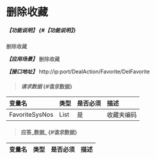 # 删除收藏

##### _【功能说明】_ {#【功能说明】}

删除收藏

_**【应用场景】**_
删除收藏


_**【接口地址】**_
http://ip:port/DealAction/Favorite/DelFavorite

> #### _请求数据_ {#请求数据}

| 变量名 | 类型 | 是否必须 | 描述 |
| :--- | :--- | :--- | :--- |
| FavoriteSysNos | List<int> | 是 | 收藏夹编码 |

> #### 应答_数据_ {#请求数据}

| 变量名 | 类型 | 是否必须 | 描述 |
| :--- | :--- | :--- | :--- |




